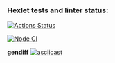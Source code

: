 ### Hexlet tests and linter status:

[![Actions Status](https://github.com/canekg/frontend-project-46/workflows/hexlet-check/badge.svg)](https://github.com/canekg/frontend-project-46/actions)

[![Node CI](https://github.com/canekg/frontend-project-46/actions/workflows/nodejs.yml/badge.svg)](https://github.com/canekg/frontend-project-46/actions/workflows/nodejs.yml)

**gendiff**
[![asciicast](https://asciinema.org/a/Ko2XR1RaXwIky3t8P69tB9j5H.svg)](https://asciinema.org/a/Ko2XR1RaXwIky3t8P69tB9j5H)
